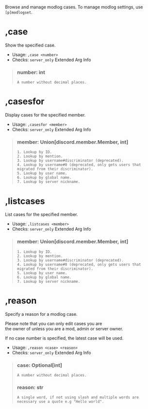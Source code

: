 Browse and manage modlog cases. To manage modlog settings, use `[p]modlogset`.

# ,case
Show the specified case.<br/>
 - Usage: `,case <number>`
 - Checks: `server_only`
Extended Arg Info
> ### number: int
> ```
> A number without decimal places.
> ```
# ,casesfor
Display cases for the specified member.<br/>
 - Usage: `,casesfor <member>`
 - Checks: `server_only`
Extended Arg Info
> ### member: Union[discord.member.Member, int]
> 
> 
>     1. Lookup by ID.
>     2. Lookup by mention.
>     3. Lookup by username#discriminator (deprecated).
>     4. Lookup by username#0 (deprecated, only gets users that migrated from their discriminator).
>     5. Lookup by user name.
>     6. Lookup by global name.
>     7. Lookup by server nickname.
> 
>     
# ,listcases
List cases for the specified member.<br/>
 - Usage: `,listcases <member>`
 - Checks: `server_only`
Extended Arg Info
> ### member: Union[discord.member.Member, int]
> 
> 
>     1. Lookup by ID.
>     2. Lookup by mention.
>     3. Lookup by username#discriminator (deprecated).
>     4. Lookup by username#0 (deprecated, only gets users that migrated from their discriminator).
>     5. Lookup by user name.
>     6. Lookup by global name.
>     7. Lookup by server nickname.
> 
>     
# ,reason
Specify a reason for a modlog case.<br/>

Please note that you can only edit cases you are<br/>
the owner of unless you are a mod, admin or server owner.<br/>

If no case number is specified, the latest case will be used.<br/>
 - Usage: `,reason <case> <reason>`
 - Checks: `server_only`
Extended Arg Info
> ### case: Optional[int]
> ```
> A number without decimal places.
> ```
> ### reason: str
> ```
> A single word, if not using slash and multiple words are necessary use a quote e.g "Hello world".
> ```
